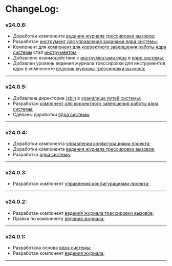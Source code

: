 # ChangeLog:

### v24.0.6:
- Доработки компонента [ведения журнала трессировки вызовов](src/core/components/tracer/tracer.go);
- Разработан [инструмент для управления задачами ядра системы](src/core/tools/task_scheduler/task_scheduler.go);
- Компонент для [компонент для корректного завершения работы ядра системы](src/core/components/closer/closer.go) стал [инструментом](src/core/tools/closer/closer.go);
- Добавлено взаимодействие с [инструментами ядра](src/core/tools) в [ядре системы](src/core/core.go);
- Добавлен уровень ведения журнала трессировки для инструментов ядра в компоненте [ведения журнала трессировки вызовов](src/core/components/tracer/tracer.go);

---

### v24.0.5:
- Добавлена директория [/sbin](/sbin) в [хранилище путей системы](src/core/env/paths/paths.go);
- Разработан [компонент для корректного завершения работы ядра системы](src/core/components/closer/closer.go);
- Сделаны доработки [ядра системы](src/core/core.go);

---

### v24.0.4:
- Доработки компонента [управления конфигурациями проекта](src/core/components/configurator/configurator.go);
- Доработки компонента [ведения журнала трессировки вызовов](src/core/components/tracer/tracer.go);
- Разработка [ядра системы](src/core/core.go)

---

### v24.0.3:
- Разработан компонент [управления конфигурациями проекта](src/core/components/configurator/configurator.go);

---

### v24.0.2:
- Разработан компонент [ведения журнала трессировки вызовов](src/core/components/tracer/tracer.go);
- Правки по компоненту [ведения журнала](src/core/components/logger/logger.go);

---

### v24.0.1:
- Разработана основа [ядра системы](src/core/core.go);
- Разработан компонент [ведения журнала](src/core/components/logger/logger.go);

---